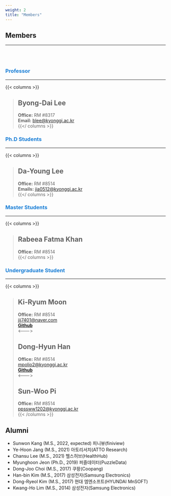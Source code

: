```yaml
---
weight: 2
title: "Members"
---
```


## Members
---
<br><br>

### <span style="color:#197ed6">Professor</span>  
---  
{{< columns >}}
> ## Byong-Dai Lee  
> **Office:** RM #8317  
**Email:** blee@kyonggi.ac.kr  
{{</ columns >}}

### <span style="color:#197ed6">Ph.D Students</span>  
---
{{< columns >}}
> ## Da-Young Lee   
> **Office:** RM #8514  
**Emails:** jia0512@kyonggi.ac.kr  
{{</ columns >}}

### <span style="color:#197ed6">Master Students</span>  
---

{{< columns >}}
> ## Rabeea Fatma Khan  
> **Office:** RM #8514   
{{</ columns >}}

### <span style="color:#197ed6">Undergraduate Student</span>  
---

{{< columns >}}  
> ## Ki-Ryum Moon
> **Office:** RM #8514  
jij7401@naver.com  
[**Github**](https://github.com/jij7401)   
<--->
> ## Dong-Hyun Han   
> **Office:** RM #8514  
mpolio2@kyonggi.ac.kr  
[**Github**](https://github.com/DongHyun99)  
<--->  
> ## Sun-Woo Pi
> **Office:** RM #8514  
ppssww1202@kyonggi.ac.kr  
{{< /columns >}}  

## Alumni  

- Sunwon Kang (M.S., 2022, expected) 피니뷰(finiview)  
- Ye-Hoon Jang (M.S., 2021) 아토리서치(ATTO Research)  
- Chansu Lee (M.S., 2021) 헬스허브(HealthHub)  
- Myunghoon Jeon (Ph.D., 2019) 퍼즐데이터(PuzzleData)  
- Dong-Joo Choi (M.S., 2017) 쿠팡(Coopang)  
- Han-bin Kim (M.S., 2017) 삼성전자(Samsung Electronics)  
- Dong-Ryeol Kim (M.S., 2017) 현대 엠엔소프트(HYUNDAI MnSOFT)  
- Kwang-Ho Lim (M.S., 2014) 삼성전자(Samsung Electronics)  
